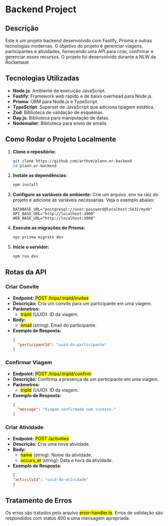 # Backend Project

## Descrição

Este é um projeto backend desenvolvido com Fastify, Prisma e outras tecnologias modernas. O objetivo do projeto é gerenciar viagens, participantes e atividades, fornecendo uma API para criar, confirmar e gerenciar esses recursos. O projeto foi desenvolvido durante a NLW da Rocketseat

## Tecnologias Utilizadas

- **Node.js**: Ambiente de execução JavaScript.
- **Fastify**: Framework web rápido e de baixo overhead para Node.js.
- **Prisma**: ORM para Node.js e TypeScript.
- **TypeScript**: Superset de JavaScript que adiciona tipagem estática.
- **Zod**: Biblioteca de validação de esquemas.
- **Day.js**: Biblioteca para manipulação de datas.
- **Nodemailer**: Biblioteca para envio de emails.

## Como Rodar o Projeto Localmente

1. **Clone o repositório:**

   ```sh
   git clone https://github.com/arthvm/plann.er-backend
   cd plann.er-backend
   ```

2. **Instale as dependências:**
   ```sh
   npm install
   ```

3. **Configure as variáveis de ambiente:**
   Crie um arquivo .env na raiz do projeto e adicione as variáveis necessárias. Veja o exemplo abaixo:
   ```
   DATABASE_URL="postgresql://user:password@localhost:5432/mydb"
   API_BASE_URL="http://localhost:3000"
   WEB_BASE_URL="http://localhost:3000"
   ```
   
4. **Execute as migrações do Prisma:**
   ```sh
   npx prisma migrate dev
   ```

5. **Inicie o servidor:**
   ```sh
   npm run dev
   ```

## Rotas da API

### Criar Convite
- **Endpoint:** <mark>POST /trips/:tripId/invites</mark>
- **Descrição:** Cria um convite para um participante em uma viagem.
- **Parâmetros:**
    - <mark>tripId</mark> (UUID): ID da viagem.
- **Body:**
    - <mark>email</mark> (string): Email do participante.
- **Exemplo de Resposta:**
    ```json
    {
      "participantId": "uuid-do-participante"
    }
    ```
### Confirmar Viagem
- **Endpoint:** <mark>POST /trips/:tripId/confirm</mark>
- **Descrição:** Confirma a presença de um participante em uma viagem.
- **Parâmetros:**
    - <mark>tripId</mark> (UUID): ID da viagem.
- **Exemplo de Resposta:**
  ```json
  {
    "message": "Viagem confirmada com sucesso."
  }
  ```
### Criar Atividade
- **Endpoint:** <mark>POST /activities</mark>
- **Descrição:** Cria uma nova atividade.
- **Body:**
    - <mark>name</mark> (string): Nome da atividade.
    - <mark>occurs_at</mark> (string): Data e hora da atividade.
- **Exemplo de Resposta:**
  ```json
  {
  "activityId": "uuid-da-atividade"
  }
  ```

## Tratamento de Erros
Os erros são tratados pelo arquivo <mark>error-handler.ts</mark>. Erros de validação são respondidos com status 400 e uma mensagem apropriada.

